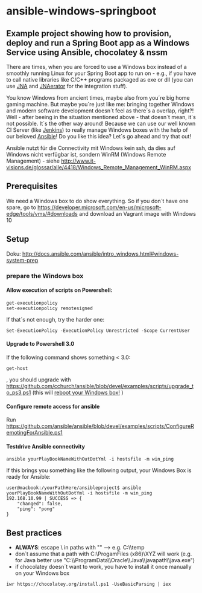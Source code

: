 ansible-windows-springboot
======================================================================================

## Example project showing how to provision, deploy and run a Spring Boot app as a Windows Service using Ansible, chocolatey &amp; nssm

There are times, when you are forced to use a Windows box instead of a smoothly running Linux for your Spring Boot app to run on - e.g., if you have to call native libraries like C/C++ programs packaged as exe or dll (you can use [JNA](https://github.com/java-native-access/jna) and [JNAerator](https://github.com/nativelibs4java/JNAerator) for the integration stuff). 

You know Windows from ancient times, maybe also from you´re big home gaming machine. But maybe you´re just like me: bringing together Windows and modern software development doesn´t feel as there´s a overlap, right?! Well - after beeing in the situation mentioned above - that doesn´t mean, it´s not possible. It´s the other way around! Because we can use our well known CI Server (like [Jenkins](https://jenkins.io/)) to really manage Windows boxes with the help of our beloved [Ansible](https://www.ansible.com/)! Do you like this idea? Let´s go ahead and try that out!

Ansible nutzt für die Connectivity mit Windows kein ssh, da dies auf Windows nicht verfügbar ist, sondern WinRM (Windows Remote
Management) - siehe http://www.it-visions.de/glossar/alle/4418/Windows_Remote_Management_WinRM.aspx


## Prerequisites

We need a Windows box to do show everything. So if you don´t have one spare, go to https://developer.microsoft.com/en-us/microsoft-edge/tools/vms/#downloads and download an Vagrant image with Windows 10


## Setup

Doku: http://docs.ansible.com/ansible/intro_windows.html#windows-system-prep

### prepare the Windows box

#### Allow execution of scripts on Powershell:
```
get-executionpolicy
set-executionpolicy remotesigned
```

If that´s not enough, try the harder one:
```
Set-ExecutionPolicy -ExecutionPolicy Unrestricted -Scope CurrentUser
```

#### Upgrade to Powershell 3.0

If the following command shows something < 3.0:
```
get-host
```

, you should upgrade with https://github.com/cchurch/ansible/blob/devel/examples/scripts/upgrade_to_ps3.ps1 (this will [reboot your Windows box!](http://serverfault.com/questions/539229/possible-to-upgrade-powershell-2-0-to-3-0-without-a-reboot) )

#### Configure remote access for ansible

Run https://github.com/ansible/ansible/blob/devel/examples/scripts/ConfigureRemotingForAnsible.ps1


#### Testdrive Ansible connectivity
```
ansible yourPlayBookNameWithOutDotYml -i hostsfile -m win_ping
```

If this brings you something like the following output, your Windows Box is ready for Ansible:
```
user@macbook:/yourPathHere/ansibleproject$ ansible yourPlayBookNameWithOutDotYml -i hostsfile -m win_ping
192.168.10.99 | SUCCESS => {
    "changed": false,
    "ping": "pong"
}
```



## Best practices

* __ALWAYS__: escape \ in paths with "\" --> e.g. C:\\\temp
* don´t assume that a path with C:\ProgamFiles (x86)\XYZ will work (e.g. for Java better use "C:\\\ProgramData\\\Oracle\\\Java\\\javapath\\\java.exe")
* if chocolatey doesn´t want to work, you have to install it once manually on your Windows box
```
iwr https://chocolatey.org/install.ps1 -UseBasicParsing | iex
```